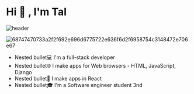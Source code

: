 
   # Hi 👋 , I'm Tal #
 ![header](https://capsule-render.vercel.app/api?type=wave&color=gradient&height=200&section=footer&text=capsule%20render&fontSize=70)

![68747470733a2f2f692e696d6775722e636f6d2f6958754c3148472e706e67](https://user-images.githubusercontent.com/68163421/110488009-ca57e480-80f6-11eb-99e4-7ddf79b3fd87.png)


 * Nested bullet💻 I'm a full-stack developer
 * Nested bullet🌐 I make apps for Web browsers - HTML, JavaScript, Django
 * Nested bullet📱  I make apps in React
 * Nested bullet🎓 I'm a Software engineer student 3nd


 
